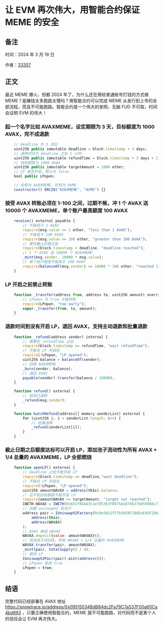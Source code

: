 # 让 EVM 再次伟大，用智能合约保证 MEME 的安全

## 备注

时间：2024 年 3 月 19 日

作者：[33357](https://github.com/33357)

## 正文

最近 MEME 爆火，但都 2024 年了，为什么还在用给普通账号打钱的方式做 MEME？是嫌钱太多跑路太慢吗？用智能合约可以完成 MEME 从发行到上市的全部流程，而且不可能跑路。智能合约是一个伟大的发明，无脑 FUD 不可取，时间会证明 EVM 的伟大！

### 起一个名字比如 AVAXMEME，设定期限为 3 天，目标额度为 1000 AVAX，完不成退款
```javascript
    // deadline 为 3 天后
    uint256 public immutable deadline = block.timestamp + 3 days;
    // 退款时间为 deadline 之后 1 小时
    uint256 public immutable refundTime = block.timestamp + 3 days + 1 hours;
    // 目标额度为 1000 AVAX
    uint256 public immutable targetAmount = 1000 ether;
    // LP 是否开启，默认为 false
    bool public LPopen;

    // 全称为 AVAXMEME，符号为 AVME
    constructor() ERC20("AVAXMEME", "AVME") {}
```

### 接受 AVAX 转账必须在 1-100 之间，过期不候，冲 1 个 AVAX 送 10000 个 AVAXMEME，单个账户最高额度 100 AVAX
```javascript
    receive() external payable {
        // 不能低于 1 AVAX
        require(msg.value >= 1 ether, "less than 1 AVAX");
        // 不能高于 100 AVAX
        require(msg.value <= 100 ether, "greater than 100 AVAX");
        // 要在截止日期之前
        require(block.timestamp < deadline, "deadline reached");
        // 1 个 AVAX 送 10000 个 AVAXMEME
        _mint(msg.sender, 10000 * msg.value);
        // 单个账户额度不能高于 100 AVAX
        require(balanceOf(msg.sender) <= 10000 * 100 ether, "reached limit of 100 AVAX");
    }
```

### LP 开启之前禁止转账
```javascript
    function _transfer(address from, address to, uint256 amount) override internal {
        // LPopen 为 true 才能转账
        require(LPopen, "too early");
        super._transfer(from, to, amount);
    }
```

### 退款时间到没有开启 LP，退回 AVAX，支持主动退款和批量退款
```javascript
    function _refund(address sender) internal {
        // 需要在 refundTime 之后
        require(block.timestamp >= refundTime, "wait refundTime");
        // 不能在 LP 开启后
        require(!LPopen, "LP opened");
        uint256 balance = balanceOf(sender);
        // 回收 AVAXMEME
        _burn(sender, balance);
        // 退回 AVAX
        payable(sender).transfer(balance / 10000);
    }

    function refund() external {
        // 给自己退款
        _refund(msg.sender);
    }

    function batchRefund(address[] memory senderList) external {
        for (uint256 i; i < senderList.length; i++) {
            // 批量退款
            _refund(senderList[i]);
        }
    }
```

### 截止日期之后额度达标可以开启 LP，添加池子流动性为所有 AVAX + 1/4 总量的 AVAXMEME，LP 全部燃烧
```javascript
    function openLP() external {
        // deadline 之前不能开启 LP
        require(block.timestamp >= deadline,"wait deadline");
        // 不能在 LP 开启后
        require(!LPopen, "LP opened");
        uint256 amountWAVAX = address(this).balance;
        // 达不到目标额度不能开启 LP
        require(amountWAVAX >= targetAmount, "target not reached");
        IWETH WAVAX = IWETH(0xB31f66AA3C1e785363F0875A1B74E27b85FD66c7);
        // 创建 uniswapV2 的池子
        address pair = IUniswapV2Factory(0x9e5A52f57b3038F1B8EeE45F28b3C1967e22799C).createPair(
            address(this),
            address(WAVAX)
        );
        // AVAX 换成 WAVAX
        WAVAX.deposit{value: amountWAVAX}();
        // 添加池子流动性，所有 WAVAX + 1/4 总量的 AVAXMEME
        WAVAX.transfer(pair, amountWAVAX);
        _mint(pair, totalSupply() / 4);
        // 燃烧 LP
        IUniswapV2Pair(pair).mint(address(0));
        // LPopen 变成 true
        LPopen = true;
    }
```

## 结语

完整代码已经部署在 AVAX 地址 https://snowtrace.io/address/0x09515534BdB84dc2Fa79C7a537F00a60Ca4bd693 ，只要正确使用智能合约，MEME 就不可能跑路，对代码而不是某个人的信任会让 EVM 再次伟大。
